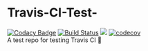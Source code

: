 # Travis-CI-Test-
[![Codacy Badge](https://api.codacy.com/project/badge/Grade/7d37daffb4c04bdf8bf1ab57793ddc84)](https://app.codacy.com/app/bera5186/Travis-CI-Test-?utm_source=github.com&utm_medium=referral&utm_content=bera5186/Travis-CI-Test-&utm_campaign=Badge_Grade_Dashboard)
[![Build Status](https://travis-ci.com/bera5186/Travis-CI-Test-.svg?branch=master)](https://travis-ci.com/bera5186/Travis-CI-Test-)  <a href="https://codeclimate.com/github/bera5186/Travis-CI-Test-/maintainability"><img src="https://api.codeclimate.com/v1/badges/c8e3e61d555740cc3fa2/maintainability" /></a> [![codecov](https://codecov.io/gh/bera5186/Travis-CI-Test-/branch/master/graph/badge.svg)](https://codecov.io/gh/bera5186/Travis-CI-Test-)<br>
A test repo for testing Travis CI 🤖
